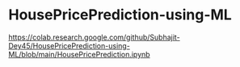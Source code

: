 # HousePricePrediction-using-ML

https://colab.research.google.com/github/Subhajit-Dey45/HousePricePrediction-using-ML/blob/main/HousePricePrediction.ipynb
